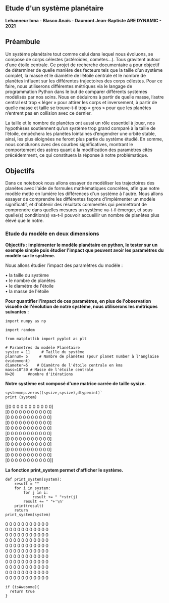 ## Etude d'un système planétaire
**Lehanneur Iona - Blasco Anaïs - Daumont Jean-Baptiste ARE DYNAMIC - 2021**


## Préambule

Un système planétaire tout comme celui dans lequel nous évoluons, se compose de corps célestes (astéroïdes, comètes…). Tous gravitent autour d’une étoile centrale. Ce projet de recherche documentaire a pour objectif de déterminer de quelle manière des facteurs tels que la taille d’un système complet, la masse et le diamètre de l’étoile centrale et le nombre de planètes influent sur les différentes trajectoires des corps célestes. Pour ce faire, nous utiliserons différentes métriques via le langage de programmation Python dans le but de comparer différents systèmes modélisés par nos soins. Nous en déduirons à partir de quelle masse, l’astre central est trop « léger » pour attirer les corps et inversement, à partir de quelle masse et taille se trouve-t-il trop « gros » pour que les planètes n’entrent pas en collision avec ce dernier.

 La taille et le nombre de planètes ont aussi un rôle essentiel à jouer, nos hypothèses soutiennent qu’un système trop grand comparé à la taille de l’étoile, empêchera les planètes lointaines d’engendrer une orbite stable, ainsi, les plus éloignées ne feront plus partie du système étudié. En somme, nous conclurons avec des courbes significatives, montrant le comportement des astres quant à la modification des paramètres cités précédemment, ce qui constituera la réponse à notre problématique.

## Objectifs


Dans ce notebook nous allons essayer de modéliser les trajectoires des planètes avec l'aide de formules mathématiques concrètes, afin que notre modèle mette en lumière les différences d'un système à l'autre. Nous allons essayer de comprendre les différentes façons d'implémenter un modèle significatif, et d'obtenir des résultats commentés qui permettront de comprendre dans quelles mesures un système va-t-il émerger, et sous quelle(s) condition(s) va-t-il pouvoir accueillir un nombre de planètes plus élevé que le notre.


### Etude du modèle en deux dimensions


**Objectifs : implémenter le modèle planétaire en python, le tester sur un exemple simple puis étudier l'impact que peuvent avoir les paramètres du modèle sur le système.**

Nous allons étudier l’impact des paramètres du modèle :

 • la taille du système                                                                                                                                                      
 • le nombre de planètes                                                                                                                                                         
 • le diamètre de l'étoile                                                                                                                                                       
 • la masse de l'étoile                                                                                                                                                         

**Pour quantifier l'impact de ces paramètres, en plus de l'observation visuelle de l'évolution de notre système, nous utiliserons les métriques suivantes :**
```
import numpy as np

import random

from matplotlib import pyplot as plt

# Paramètres du modèle Planétaire
sysize = 11     # Taille du système
plannum= 5     # Nombre de planètes (pour planet number à l'anglaise évidemment)
diameter=5    # Diamètre de l'étoile centrale en kms
mass=10^30 # Masse de l'étoile centrale
N=20      #nombre d'itérations
```

**Notre système est composé d'une matrice carrée de taille sysize.**

```
system=np.zeros((sysize,sysize),dtype=int)`                                                                                                                                    print (system)
```

[[0 0 0 0 0 0 0 0 0 0 0]                                                                                                                                                         
  [0 0 0 0 0 0 0 0 0 0 0]                                                                                                                                                       
  [0 0 0 0 0 0 0 0 0 0 0]                                                                                                                                                       
  [0 0 0 0 0 0 0 0 0 0 0]                                                                                                                                                       
  [0 0 0 0 0 0 0 0 0 0 0]                                                                                                                                                       
  [0 0 0 0 0 0 0 0 0 0 0]                                                                                                                                                       
  [0 0 0 0 0 0 0 0 0 0 0]                                                                                                                                                       
  [0 0 0 0 0 0 0 0 0 0 0]                                                                                                                                                       
  [0 0 0 0 0 0 0 0 0 0 0]                                                                                                                                                       
  [0 0 0 0 0 0 0 0 0 0 0]                                                                                                                                                       
  [0 0 0 0 0 0 0 0 0 0 0]]                                                                                                                                                      

**La fonction print_system permet d'afficher le système.**                                                                                                                   
```
def print_system(system):
    result = ""
    for i in system:
        for j in i:
            result += " "+str(j)
        result += " "+'\n'
    print(result)
    return
print_system(system)
```

0 0 0 0 0 0 0 0 0 0 0     
 0 0 0 0 0 0 0 0 0 0 0     
 0 0 0 0 0 0 0 0 0 0 0     
 0 0 0 0 0 0 0 0 0 0 0     
 0 0 0 0 0 0 0 0 0 0 0     
 0 0 0 0 0 0 0 0 0 0 0     
 0 0 0 0 0 0 0 0 0 0 0     
 0 0 0 0 0 0 0 0 0 0 0     
 0 0 0 0 0 0 0 0 0 0 0     
 0 0 0 0 0 0 0 0 0 0 0     
 0 0 0 0 0 0 0 0 0 0 0    
```
if (isAwesome){
  return true
}
```

